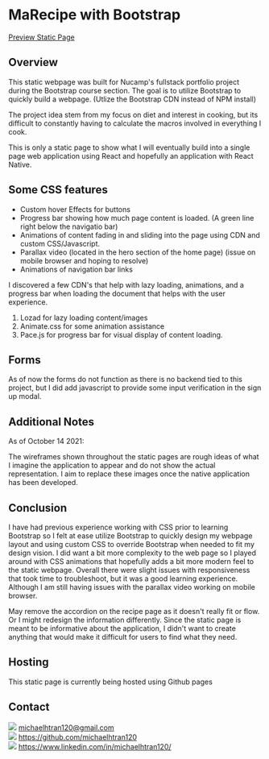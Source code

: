 # MaRecipe with Bootstrap

[Preview Static Page](https://michaelhtran120.github.io/MaRecipe-Bootstrap/)

## Overview

This static webpage was built for Nucamp's fullstack portfolio project during the Bootstrap course section. The goal is to utilize Bootstrap to quickly build a webpage. (Utlize the Bootstrap CDN instead of NPM install)

The project idea stem from my focus on diet and interest in cooking, but its difficult to constantly having to calculate the macros involved in everything I cook.

This is only a static page to show what I will eventually build into a single page web application using React and hopefully an application with React Native.

## Some CSS features

- Custom hover Effects for buttons
- Progress bar showing how much page content is loaded. (A green line right below the navigatio bar)
- Animations of content fading in and sliding into the page using CDN and custom CSS/Javascript.
- Parallax video (located in the hero section of the home page) (issue on mobile browser and hoping to resolve)
- Animations of navigation bar links

I discovered a few CDN's that help with lazy loading, animations, and a progress bar when loading the document that helps with the user experience.

1. Lozad for lazy loading content/images
2. Animate.css for some animation assistance
3. Pace.js for progress bar for visual display of content loading.

## Forms

As of now the forms do not function as there is no backend tied to this project, but I did add javascript to provide some input verification in the sign up modal.

## Additional Notes

As of October 14 2021:

The wireframes shown throughout the static pages are rough ideas of what I imagine the application to appear and do not show the actual representation. I aim to replace these images once the native application has been developed.

## Conclusion

I have had previous experience working with CSS prior to learning Bootstrap so I felt at ease utilize Bootstrap to quickly design my webpage layout and using custom CSS to override Bootstrap when needed to fit my design vision. I did want a bit more complexity to the web page so I played around with CSS animations that hopefully adds a bit more modern feel to the static webpage. Overall there were slight issues with responsiveness that took time to troubleshoot, but it was a good learning experience. Although I am still having issues with the parallax video working on mobile browser.

May remove the accordion on the recipe page as it doesn't really fit or flow. Or I might redesign the information differently. Since the static page is meant to be informative about the application, I didn't want to create anything that would make it difficult for users to find what they need.

## Hosting

This static page is currently being hosted using Github pages

## Contact

<img src="https://img.shields.io/badge/Gmail-D14836?style=for-the-badge&logo=gmail&logoColor=white"> <michaelhtran120@gmail.com>
<br>
<img src="https://img.shields.io/badge/GitHub-100000?style=for-the-badge&logo=github&logoColor=white"> <https://github.com/michaelhtran120>
<br>
<img src="https://img.shields.io/badge/LinkedIn-0077B5?style=for-the-badge&logo=linkedin&logoColor=white"> <https://www.linkedin.com/in/michaelhtran120/>
